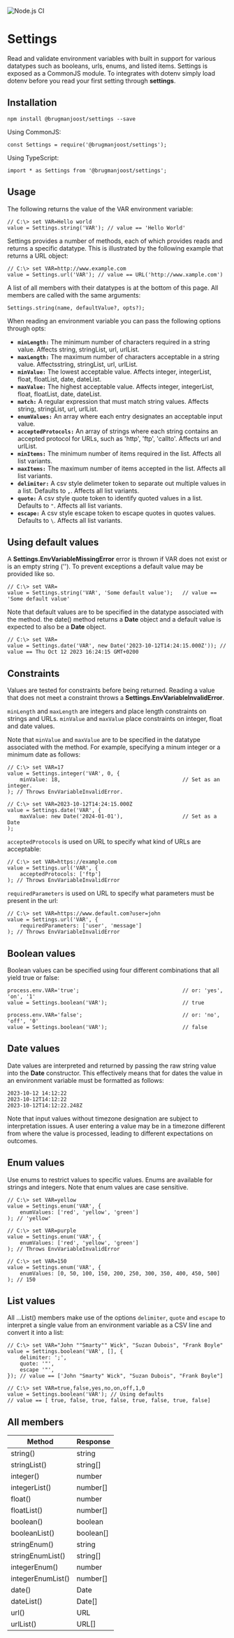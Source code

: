 ﻿![Node.js CI](https://github.com/brugmanjoost/settings/actions/workflows/nodejs-ci.yml/badge.svg)

# Settings

Read and validate environment variables with built in support for various datatypes such as booleans, urls, enums, and listed items. Settings is exposed as a CommonJS module. To integrates with dotenv simply load dotenv before you read your first setting through **settings**.

## Installation

    npm install @brugmanjoost/settings --save

Using CommonJS:

    const Settings = require('@brugmanjoost/settings');
    
Using TypeScript:

    import * as Settings from '@brugmanjoost/settings';


## Usage
The following returns the value of the VAR environment variable:

    // C:\> set VAR=Hello world
    value = Settings.string('VAR'); // value == 'Hello World'

Settings provides a number of methods, each of which provides reads and returns a specific datatype. This is illustrated by the following example that returns a URL object:

    // C:\> set VAR=http://www.example.com
    value = Settings.url('VAR'); // value == URL('http://www.xample.com')


A list of all members with their datatypes is at the bottom of this page. All members are called with the same arguments:

    Settings.string(name, defaultValue?, opts?);

When reading an environment variable you can pass the following options through opts:

 - **`minLength:`** The minimum number of characters required in a string value. Affects string, stringList, url, urlList.
 - **`maxLength:`** The maximum number of characters acceptable in a string value. Affectsstring, stringList, url, urlList.
 - **`minValue:`** The lowest acceptable value. Affects integer, integerList, float, floatList, date, dateList.
 - **`maxValue:`** The highest acceptable value. Affects integer, integerList, float, floatList, date, dateList.
 - **`match:`** A regular expression that must match string values. Affects string, stringList, url, urlList.
 - **`enumValues:`** An array where each entry designates an acceptable input value.
 - **`acceptedProtocols:`** An array of strings where each string contains an accepted protocol for URLs, such as 'http', 'ftp', 'callto'. Affects url and urlList.
 - **`minItems:`** The minimum number of items required in the list. Affects all list variants.
 - **`maxItems:`** The maximum number of items accepted in the list. Affects all list variants.
 - **`delimiter:`** A csv style delimeter token to separate out multiple values in a list. Defaults to **`,`**. Affects all list variants.
 - **`quote:`** A csv style quote token to identify quoted values in a list. Defaults to `"`. Affects all list variants.
 - **`escape:`** A csv style escape token to escape quotes in quotes values. Defaults to `\`. Affects all list variants.

## Using default values
A **Settings.EnvVariableMissingError** error is thrown if VAR does not exist or is an empty string (''). To prevent exceptions a default value may be provided like so.

    // C:\> set VAR=
    value = Settings.string('VAR', 'Some default value');   // value == 'Some default value'

Note that default values are to be specified in the datatype associated with the method. the date() method returns a **Date** object and a default value is expected to also be a **Date** object.

	// C:\> set VAR=
    value = Settings.date('VAR', new Date('2023-10-12T14:24:15.000Z')); // value == Thu Oct 12 2023 16:24:15 GMT+0200

## Constraints
Values are tested for constraints before being returned. Reading a value that does not meet a constraint throws a **Settings.EnvVariableInvalidError**.

`minLength` and `maxLength` are integers and place length constraints on strings and URLs. `minValue` and `maxValue` place constraints on integer, float and date values.

Note that `minValue` and `maxValue`  are to be specified in the datatype associated with the method. For example, specifying a minum integer or a minimum date as follows:

	// C:\> set VAR=17
    value = Settings.integer('VAR', 0, {
	    minValue: 18,						                // Set as an integer.
    ); // Throws EnvVariableInvalidError.
    
    // C:\> set VAR=2023-10-12T14:24:15.000Z
    value = Settings.date('VAR', {
	    maxValue: new Date('2024-01-01'),	                // Set as a Date
    );
    
`acceptedProtocols` is used on URL to specify what kind of URLs are acceptable:

    // C:\> set VAR=https://example.com
    value = Settings.url('VAR', {
        acceptedProtocols: ['ftp']
    ); // Throws EnvVariableInvalidError

`requiredParameters` is used on URL to specify what parameters must be present in the url:

    // C:\> set VAR=https://www.default.com?user=john
    value = Settings.url('VAR', {
        requiredParameters: ['user', 'message']
    ); // Throws EnvVariableInvalidError

## Boolean values
Boolean values can be specified using four different combinations that all yield true or false:

    process.env.VAR='true';					                // or: 'yes', 'on', '1'
    value = Settings.boolean('VAR');	                    // true

    process.env.VAR='false';				                // or: 'no', 'off', '0'
    value = Settings.boolean('VAR');	                    // false

## Date values
Date values are interpreted and returned by passing the raw string value into the **Date** constructor. This effectively means that for dates the value in an environment variable must be formatted as follows:

    2023-10-12 14:12:22
    2023-10-12T14:12:22
    2023-10-12T14:12:22.248Z

Note that input values without timezone designation are subject to interpretation issues. A user entering a value may be in a timezone different from where the value is
processed, leading to different expectations on outcomes.

## Enum values
Use enums to restrict values to specific values. Enums are available for strings and integers. Note that enum values are case sensitive.

    // C:\> set VAR=yellow
    value = Settings.enum('VAR', {
        enumValues: ['red', 'yellow', 'green']
    ); // 'yellow'

    // C:\> set VAR=purple
    value = Settings.enum('VAR', {
        enumValues: ['red', 'yellow', 'green']
    ); // Throws EnvVariableInvalidError
    
    // C:\> set VAR=150
    value = Settings.enum('VAR', {
        enumValues: [0, 50, 100, 150, 200, 250, 300, 350, 400, 450, 500]
    ); // 150


## List values
All ...List() members make use of the options `delimiter`, `quote` and `escape` to interpret a single value from an environment variable as a CSV line and convert it into a list:

    // C:\> set VAR="John ""Smarty"" Wick", "Suzan Dubois", "Frank Boyle"
    value = Settings.boolean('VAR', [], {
		delimiter: ';',
		quote: '"',
		escape '"',
	});	// value == ['John "Smarty" Wick", "Suzan Dubois", "Frank Boyle"]
	
	// C:\> set VAR=true,false,yes,no,on,off,1,0
	value = Settings.boolean('VAR'); // Using defaults
	// value == [ true, false, true, false, true, false, true, false]


## All members

| Method            | Response  |
|-------------------|-----------|
| string()     		| string 	|
| stringList() 		| string[]	|
| integer() 		| number 	|
| integerList() 	| number[]  |
| float() 			| number  	|
| floatList() 		| number[]  |
| boolean() 		| boolean  	|
| booleanList() 	| boolean[] |
| stringEnum() 		| string  	|
| stringEnumList() 	| string[]  |
| integerEnum() 	| number  	|
| integerEnumList() | number[]  |
| date() 			| Date  	|
| dateList()		| Date[]  	|
| url()				| URL  		|
| urlList() 		| URL[]  	|







